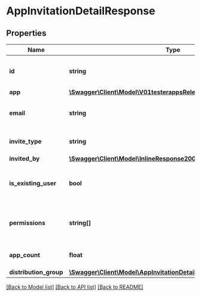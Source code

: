# AppInvitationDetailResponse

## Properties
Name | Type | Description | Notes
------------ | ------------- | ------------- | -------------
**id** | **string** | The unique ID (UUID) of the invitation | 
**app** | [**\Swagger\Client\Model\V01testerappsRelease**](V01testerappsRelease.md) |  | 
**email** | **string** | The email address of the invited user | 
**invite_type** | **string** | The invitation type | 
**invited_by** | [**\Swagger\Client\Model\InlineResponse20020**](InlineResponse20020.md) |  | 
**is_existing_user** | **bool** | Indicates whether the invited user already exists | 
**permissions** | **string[]** | The permissions the user has for the app | [optional] 
**app_count** | **float** | The number of apps in the group | [optional] 
**distribution_group** | [**\Swagger\Client\Model\AppInvitationDetailResponseDistributionGroup**](AppInvitationDetailResponseDistributionGroup.md) |  | [optional] 

[[Back to Model list]](../README.md#documentation-for-models) [[Back to API list]](../README.md#documentation-for-api-endpoints) [[Back to README]](../README.md)


